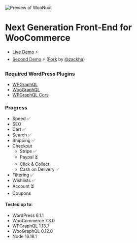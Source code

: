 ![Preview of WooNuxt](http://woonuxt.com/preview.png)

# Next Generation Front-End for WooCommerce

* [Live Demo](https://demo.woonuxt.com/) ⚡️
* [Second Demo](https://demo2-woonuxt.netlify.app/) ⚡️ ([Fork](https://github.com/zackha/woonuxt) by [@zackha](https://github.com/zackha))

### Required WordPress Plugins
* [WPGraphQL](https://www.wpgraphql.com)
* [WooGraphQL](https://woographql.com)
* [WPGraphQL Cors](https://github.com/funkhaus/wp-graphql-cors)

### Progress
 * Speed ✅
 * SEO 
 * Cart ✅
 * Search ✅
 * Shipping ✅
 * Checkout
   * Stripe ✅
   * Paypal ⏳
   * Click & Collect 
   * Cash on Delivery ✅
 * Filtering ✅
 * Wishlists ✅
 * Account ⏳
 * Coupons

#### Tested up to: 
* WordPress 6.1.1
* WooCommerce 7.3.0
* WPGraphQL 1.13.7
* WooGraphQL 0.12.0
* Node 16.18.1
